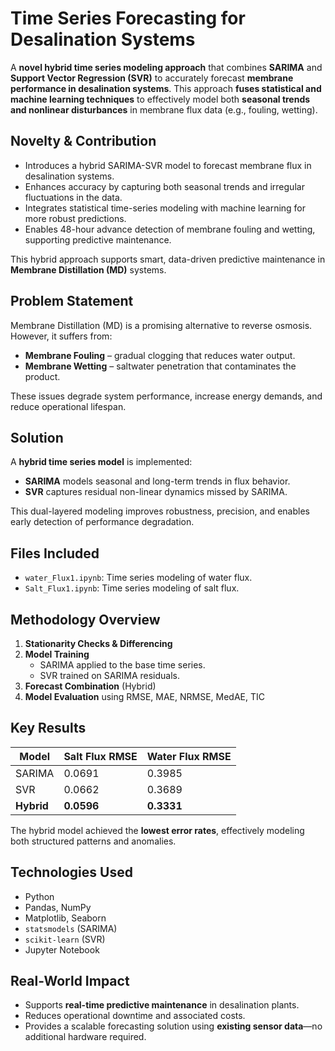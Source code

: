 # Time Series Forecasting for Desalination Systems

A **novel hybrid time series modeling approach** that combines **SARIMA** and **Support Vector Regression (SVR)** to accurately forecast **membrane performance in desalination systems**. This approach **fuses statistical and machine learning techniques** to effectively model both **seasonal trends and nonlinear disturbances** in membrane flux data (e.g., fouling, wetting).

## Novelty & Contribution

- Introduces a hybrid SARIMA-SVR model to forecast membrane flux in desalination systems.
- Enhances accuracy by capturing both seasonal trends and irregular fluctuations in the data.
- Integrates statistical time-series modeling with machine learning for more robust predictions.
- Enables 48-hour advance detection of membrane fouling and wetting, supporting predictive maintenance.

This hybrid approach supports smart, data-driven predictive maintenance in **Membrane Distillation (MD)** systems.

## Problem Statement

Membrane Distillation (MD) is a promising alternative to reverse osmosis. However, it suffers from:

- **Membrane Fouling** – gradual clogging that reduces water output.
- **Membrane Wetting** – saltwater penetration that contaminates the product.

These issues degrade system performance, increase energy demands, and reduce operational lifespan.

## Solution

A **hybrid time series model** is implemented:

- **SARIMA** models seasonal and long-term trends in flux behavior.
- **SVR** captures residual non-linear dynamics missed by SARIMA.

This dual-layered modeling improves robustness, precision, and enables early detection of performance degradation.

## Files Included

- `water_Flux1.ipynb`: Time series modeling of water flux.
- `Salt_Flux1.ipynb`: Time series modeling of salt flux.

## Methodology Overview

1. **Stationarity Checks & Differencing**
2. **Model Training**  
   - SARIMA applied to the base time series.  
   - SVR trained on SARIMA residuals.  
3. **Forecast Combination** (Hybrid)
4. **Model Evaluation** using RMSE, MAE, NRMSE, MedAE, TIC

## Key Results

| Model        | Salt Flux RMSE | Water Flux RMSE |
|--------------|----------------|------------------|
| SARIMA       | 0.0691         | 0.3985           |
| SVR          | 0.0662         | 0.3689           |
| **Hybrid**   | **0.0596**     | **0.3331**       |

The hybrid model achieved the **lowest error rates**, effectively modeling both structured patterns and anomalies.

## Technologies Used

- Python
- Pandas, NumPy
- Matplotlib, Seaborn
- `statsmodels` (SARIMA)
- `scikit-learn` (SVR)
- Jupyter Notebook

## Real-World Impact

- Supports **real-time predictive maintenance** in desalination plants.
- Reduces operational downtime and associated costs.
- Provides a scalable forecasting solution using **existing sensor data**—no additional hardware required.
